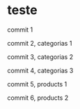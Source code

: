# teste

commit 1

commit 2, categorias 1

commit 3, categorias 2

commit 4, categorias 3

commit 5, products 1

commit 6, products 2